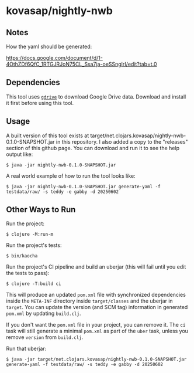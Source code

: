 # kovasap/nightly-nwb

## Notes

How the yaml should be generated:

https://docs.google.com/document/d/1-4OthZDf6QfC_1RTGJRJoN75CL_Ssa7ja-oeSSngIrI/edit?tab=t.0

## Dependencies

This tool uses [`gdrive`](https://github.com/glotlabs/gdrive) to download Google
Drive data.  Download and install it first before using this tool.

## Usage

A built version of this tool exists at
target/net.clojars.kovasap/nightly-nwb-0.1.0-SNAPSHOT.jar in this repository.
I also added a copy to the "releases" section of this github page.
You can download and run it to see the help output like:

    $ java -jar nightly-nwb-0.1.0-SNAPSHOT.jar

A real world example of how to run the tool looks like:

    $ java -jar nightly-nwb-0.1.0-SNAPSHOT.jar generate-yaml -f testdata/raw/ -s teddy -e gabby -d 20250602

## Other Ways to Run

Run the project:

    $ clojure -M:run-m

Run the project's tests:

    $ bin/kaocha

Run the project's CI pipeline and build an uberjar (this will fail until you
edit the tests to pass):

    $ clojure -T:build ci

This will produce an updated `pom.xml` file with synchronized dependencies
inside the `META-INF` directory inside `target/classes` and the uberjar in
`target`.
You can update the version (and SCM tag) information in generated `pom.xml` by
updating `build.clj`.

If you don't want the `pom.xml` file in your project, you can remove it.
The `ci` task will still generate a minimal `pom.xml` as part of the `uber`
task, unless you remove `version` from `build.clj`.

Run that uberjar:

    $ java -jar target/net.clojars.kovasap/nightly-nwb-0.1.0-SNAPSHOT.jar generate-yaml -f testdata/raw/ -s teddy -e gabby -d 20250602
